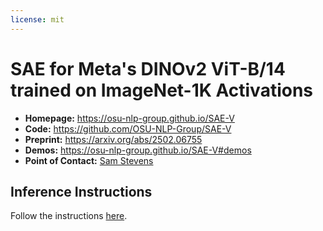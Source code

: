 ```yaml
---
license: mit
---
```


# SAE for Meta's DINOv2 ViT-B/14 trained on ImageNet-1K Activations

* **Homepage:** https://osu-nlp-group.github.io/SAE-V
* **Code:** https://github.com/OSU-NLP-Group/SAE-V
* **Preprint:** https://arxiv.org/abs/2502.06755
* **Demos:** https://osu-nlp-group.github.io/SAE-V#demos
* **Point of Contact:** [Sam Stevens](mailto:stevens.994@buckeyemail.osu.edu)

## Inference Instructions

Follow the instructions [here](https://osu-nlp-group.github.io/SAE-V/saev/#inference-instructions).
